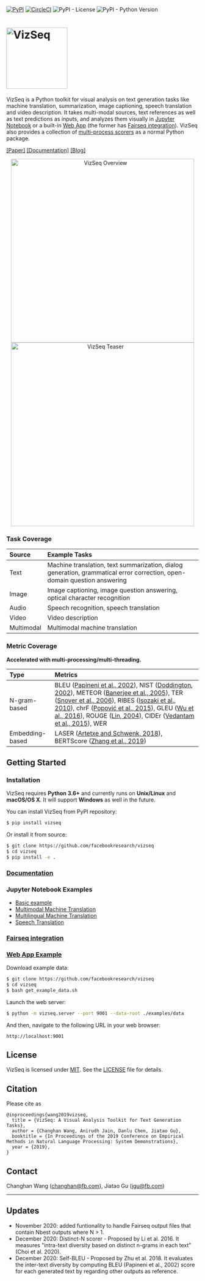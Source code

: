 [![PyPI](https://img.shields.io/pypi/v/vizseq?style=flat-square)](https://pypi.org/project/vizseq/)
[![CircleCI](https://img.shields.io/circleci/build/github/facebookresearch/vizseq?style=flat-square)](https://circleci.com/gh/facebookresearch/vizseq)
![PyPI - License](https://img.shields.io/pypi/l/vizseq?style=flat-square)
![PyPI - Python Version](https://img.shields.io/pypi/pyversions/vizseq?style=flat-square)

# <img src="logo.png" alt="VizSeq" width="160">
VizSeq is a Python toolkit for visual analysis on text generation tasks like machine translation, summarization,
image captioning, speech translation and video description. It takes multi-modal sources,
text references as well as text predictions as inputs, and analyzes them visually
in [Jupyter Notebook](https://facebookresearch.github.io/vizseq/docs/getting_started/ipynb_example) or a
built-in [Web App](https://facebookresearch.github.io/vizseq/docs/getting_started/web_app_example)
(the former has [Fairseq integration](https://facebookresearch.github.io/vizseq/docs/getting_started/fairseq_example)).
VizSeq also provides a collection of [multi-process scorers](https://facebookresearch.github.io/vizseq/docs/features/metrics) as
a normal Python package.

[[Paper]](https://arxiv.org/pdf/1909.05424.pdf)
[[Documentation]](https://facebookresearch.github.io/vizseq)
[[Blog]](https://ai.facebook.com/blog/vizseq-a-visual-analysis-toolkit-for-accelerating-text-generation-research)

<p align="center">
<img src="overview.png" alt="VizSeq Overview" width="480">
<img src="teaser.gif" alt="VizSeq Teaser" width="480">
</p>

### Task Coverage

| Source | Example Tasks |
| :--- | :--- |
| Text | Machine translation, text summarization, dialog generation, grammatical error correction, open-domain question answering |
| Image | Image captioning, image question answering, optical character recognition                                                |
| Audio | Speech recognition, speech translation                                                                                   |
| Video | Video description                                                                                                        |
| Multimodal | Multimodal machine translation

### Metric Coverage
**Accelerated with multi-processing/multi-threading.**

| Type | Metrics |
| :--- | :--- |
| N-gram-based | BLEU ([Papineni et al., 2002](https://www.aclweb.org/anthology/P02-1040)), NIST ([Doddington, 2002](http://www.mt-archive.info/HLT-2002-Doddington.pdf)), METEOR ([Banerjee et al., 2005](https://www.aclweb.org/anthology/W05-0909)), TER ([Snover et al., 2006](http://mt-archive.info/AMTA-2006-Snover.pdf)), RIBES ([Isozaki et al., 2010](https://www.aclweb.org/anthology/D10-1092)), chrF ([Popović et al., 2015](https://www.aclweb.org/anthology/W15-3049)), GLEU ([Wu et al., 2016](https://arxiv.org/pdf/1609.08144.pdf)), ROUGE ([Lin, 2004](https://www.aclweb.org/anthology/W04-1013)), CIDEr ([Vedantam et al., 2015](https://www.cv-foundation.org/openaccess/content_cvpr_2015/papers/Vedantam_CIDEr_Consensus-Based_Image_2015_CVPR_paper.pdf)), WER |
| Embedding-based | LASER ([Artetxe and Schwenk, 2018](https://arxiv.org/pdf/1812.10464.pdf)), BERTScore ([Zhang et al., 2019](https://arxiv.org/pdf/1904.09675.pdf)) |


## Getting Started

### Installation
VizSeq requires **Python 3.6+** and currently runs on **Unix/Linux** and **macOS/OS X**. It will support **Windows** as well in the future.

You can install VizSeq from PyPI repository:
```bash
$ pip install vizseq
```

Or install it from source:
```bash
$ git clone https://github.com/facebookresearch/vizseq
$ cd vizseq
$ pip install -e .
```

### [Documentation](https://facebookresearch.github.io/vizseq)

### Jupyter Notebook Examples
- [Basic example](https://facebookresearch.github.io/vizseq/docs/getting_started/ipynb_example)
- [Multimodal Machine Translation](examples/multimodal_machine_translation.ipynb)
- [Multilingual Machine Translation](examples/multilingual_machine_translation.ipynb)
- [Speech Translation](examples/speech_translation.ipynb)

### [Fairseq integration](https://facebookresearch.github.io/vizseq/docs/getting_started/fairseq_example)

### [Web App Example](https://facebookresearch.github.io/vizseq/docs/getting_started/web_app_example)
Download example data:
```bash
$ git clone https://github.com/facebookresearch/vizseq
$ cd vizseq
$ bash get_example_data.sh
```
Launch the web server:
```bash
$ python -m vizseq.server --port 9001 --data-root ./examples/data
```
And then, navigate to the following URL in your web browser:
```text
http://localhost:9001
```

## License
VizSeq is licensed under [MIT](https://github.com/facebookresearch/vizseq/blob/master/LICENSE). See the [LICENSE](https://github.com/facebookresearch/vizseq/blob/master/LICENSE) file for details.

## Citation
Please cite as
```
@inproceedings{wang2019vizseq,
  title = {VizSeq: A Visual Analysis Toolkit for Text Generation Tasks},
  author = {Changhan Wang, Anirudh Jain, Danlu Chen, Jiatao Gu},
  booktitle = {In Proceedings of the 2019 Conference on Empirical Methods in Natural Language Processing: System Demonstrations},
  year = {2019},
}
```

## Contact
Changhan Wang ([changhan@fb.com](mailto:changhan@fb.com)), Jiatao Gu ([jgu@fb.com](mailto:jgu@fb.com))


---

## Updates

- November 2020: added funtionality to handle Fairseq output files that contain Nbest outputs where N > 1.
- December 2020: Distinct-N scorer - Proposed by Li et al. 2016. It measures "intra-text diversity based on distinct n-grams in each text" (Choi et al. 2020).
- December 2020: Self-BLEU - Proposed by Zhu et al. 2018. It evaluates the inter-text diversity by computing BLEU (Papineni et al., 2002) score for each generated text by regarding other outputs as reference.
